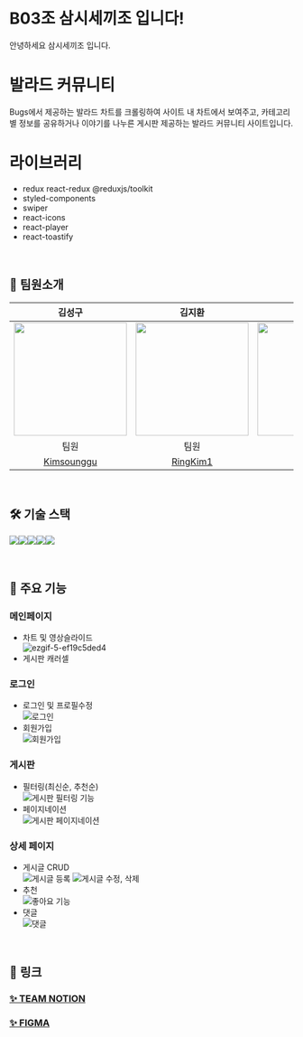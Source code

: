 # B03조 삼시세끼조 입니다!
안녕하세요 삼시세끼조 입니다.

# 발라드 커뮤니티
Bugs에서 제공하는 발라드 차트를 크롤링하여 사이트 내 차트에서 보여주고,
카테고리별 정보를 공유하거나 이야기를 나누른 게시판 제공하는 발라드 커뮤니티 사이트입니다.

# 라이브러리

- redux react-redux @reduxjs/toolkit
- styled-components
- swiper
- react-icons
- react-player
- react-toastify


<br />

## 👥 팀원소개

| 김성구 | 김지환 | 김형빈 | 염경원 | 주현우 |
| :---: | :---: | :---: | :---: | :---: |
| <img src="https://avatars.githubusercontent.com/Kimsounggu" width="200"> | <img src="https://avatars.githubusercontent.com/RingKim1" width="200"> | <img src="https://avatars.githubusercontent.com/hb9901" width="200"> | <img src="https://avatars.githubusercontent.com/YCDM03" width="200"> | <img src="https://avatars.githubusercontent.com/HyunwooJu" width="200"> |
| 팀원 | 팀원 | 부리더 | 팀원 | 리더 |
| [Kimsounggu](https://github.com/Kimsounggu) | [RingKim1](https://github.com/RingKim1) | [hb9901](https://github.com/hb9901)| [YCDM03](https://github.com/YCDM03) | [HyunwooJu](https://github.com/HyunwooJu) |    



<br />


## 🛠️ 기술 스택
<img src="https://img.shields.io/badge/yarn-%232C8EBB?style=for-the-badge&logo=yarn&logoColor=white"><img src="https://img.shields.io/badge/REACT-%2361DAFB?style=for-the-badge&logo=REACT&logoColor=white"><img src="https://img.shields.io/badge/REDUX-%23764ABC?style=for-the-badge&logo=REDUX&logoColor=white"><img src="https://img.shields.io/badge/styledcomponents-%23DB7093?style=for-the-badge&logo=styledcomponents&logoColor=white"><img src="https://img.shields.io/badge/swiper-%236332F6?style=for-the-badge&logo=swiper&logoColor=white">


<br />

## 📝 주요 기능

### 메인페이지
* 차트 및 영상슬라이드<br />
  ![ezgif-5-ef19c5ded4](https://github.com/B03-group/Ballad-Community/assets/164147591/dcf65a12-5ff9-4380-bc16-d603d58f23f2)
* 게시판 캐러셀<br />
### 로그인
* 로그인 및 프로필수정<br />
  ![로그인](https://github.com/B03-group/Ballad-Community/assets/164147591/e9c72157-0ea6-4bb9-9efd-ed64faba024c)
* 회원가입<br />
  ![회원가입](https://github.com/B03-group/Ballad-Community/assets/164147591/f5fd7094-c970-4662-ba4e-e1f06501168e)

### 게시판
* 필터링(최신순, 추천순)<br />
![게시판 필터링 기능](https://github.com/B03-group/Ballad-Community/assets/131237911/d137e5f0-6aa1-463d-af97-7a0d3e2fa5df)
* 페이지네이션<br />
![게시판 페이지네이션](https://github.com/B03-group/Ballad-Community/assets/131237911/f70b9463-ca65-4fe4-b112-f4adeaa3b481)
### 상세 페이지
* 게시글 CRUD<br />
![게시글 등록](https://github.com/B03-group/Ballad-Community/assets/131237911/5f87473d-dc1d-41da-9337-4d49c15c35cb)
![게시글 수정, 삭제](https://github.com/B03-group/Ballad-Community/assets/131237911/99321a67-e825-4307-a823-bb5a6e6e19f2)
* 추천<br />
![좋아요 기능](https://github.com/B03-group/Ballad-Community/assets/131237911/c5fa5c72-f90e-4293-86db-278354ab8196)
* 댓글<br />
![댓글](https://github.com/B03-group/Ballad-Community/assets/131237911/c6621107-4c14-49fa-aeb6-94c9d98970fb)

<br />

## 🔗 링크

### [✨ TEAM NOTION](https://www.notion.so/teamsparta/B03-207ac11987a14da99a4b442ad84bf386)
### [✨ FIGMA](https://www.figma.com/design/Bk7hMPbMn1kO4eVmn0xiTg/Figma-basics?node-id=1669-162202&t=U4y7VwjE9fQldf03-0)

<br />
